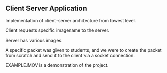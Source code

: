 ## Client Server Application

Implementation of client-server architecture from lowest level.

Client requests specific imagename to the server.

Server has various images. 

A specific packet was given to students, and we were to create the packet from scratch and send it to the client via a socket connection.

EXAMPLE.MOV is a demonstration of the project.

